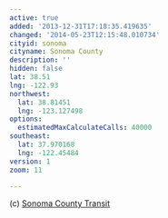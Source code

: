 ```yaml
---
active: true
added: '2013-12-31T17:18:35.419635'
changed: '2014-05-23T12:15:48.010734'
cityid: sonoma
cityname: Sonoma County
description: ''
hidden: false
lat: 38.51
lng: -122.93
northwest:
  lat: 38.81451
  lng: -123.127498
options:
  estimatedMaxCalculateCalls: 40000
southeast:
  lat: 37.970168
  lng: -122.45484
version: 1
zoom: 11

---
```


(c) [Sonoma County Transit](http://www.sctransit.com/)
